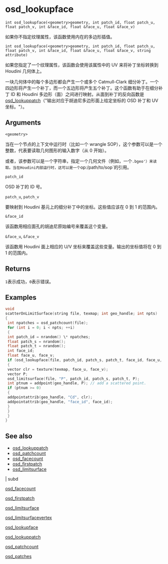 # osd_lookupface

`int osd_lookupface(<geometry>geometry, int patch_id, float patch_u, float patch_v, int &face_id, float &face_u, float &face_v)`

如果你不指定纹理属性，该函数使用内在的多边形插值。

`int osd_lookupface(<geometry>geometry, int patch_id, float patch_u, float patch_v, int &face_id, float &face_u, float &face_v, string attribute)`

如果您指定了一个纹理属性，该函数会使用该属性中的 UV 来将补丁坐标转换到 Houdini 几何体上。

一块几何体中的每个多边形都会产生一个或多个 Catmull-Clark 细分补丁。一个四边形将产生一个补丁，而一个五边形将产生五个补丁。这个函数有助于在细分补丁 ID 和 Houdini 多边形（面）之间进行映射。从面到补丁的反向函数是[osd_lookuppatch](osd_lookuppatch.html)（"输出对应于胡迪尼多边形面上给定坐标的 OSD 补丁和 UV 坐标。"）。

## Arguments

`<geometry>`

当在一个节点的上下文中运行时（比如一个 wrangle SOP），这个参数可以是一个整数，代表要读取几何图形的输入数字（从 0 开始）。

或者，该参数可以是一个字符串，指定一个几何文件（例如，一个`.bgeo'）来读取。当在Houdini内部运行时，这可以是一个`op:/path/to/sop`的引用。

`patch_id`

OSD 补丁的 ID 号。

`patch_u`, `patch_v`

要映射到 Houdini 基元上的细分补丁中的坐标。这些值应该在 0 到 1 的范围内。

`&face_id`

该函数用相应面孔的胡迪尼原始编号来覆盖这个变量。

`&face_u`, `&face_v`

该函数用 Houdini 面上相应的 U/V 坐标来覆盖这些变量。输出的坐标值将在 0 到 1 的范围内。

## Returns

`1`表示成功，`0`表示错误。

## Examples



```c
void
scatterOnLimitSurface(string file, texmap; int geo_handle; int npts)
{
 int npatches = osd_patchcount(file);
 for (int i = 0; i < npts; ++i)
 {
 int patch_id = nrandom() \* npatches;
 float patch_s = nrandom();
 float patch_t = nrandom();
 int face_id;
 float face_u, face_v;
 if (osd_lookupface(file, patch_id, patch_s, patch_t, face_id, face_u, face_v, "uv"))
 {
 vector clr = texture(texmap, face_u, face_v);
 vector P;
 osd_limitsurface(file, "P", patch_id, patch_s, patch_t, P);
 int ptnum = addpoint(geo_handle, P); // add a scattered point.
 if (ptnum >= 0)
 {
 addpointattrib(geo_handle, "Cd", clr);
 addpointattrib(geo_handle, "face_id", face_id);
 }
 }
 }
}

```

## See also

- [osd_lookuppatch](osd_lookuppatch.html)
- [osd_patchcount](osd_patchcount.html)
- [osd_facecount](osd_facecount.html)
- [osd_firstpatch](osd_firstpatch.html)
- [osd_limitsurface](osd_limitsurface.html)

|
subd

[osd_facecount](osd_facecount.html)

[osd_firstpatch](osd_firstpatch.html)

[osd_limitsurface](osd_limitsurface.html)

[osd_limitsurfacevertex](osd_limitsurfacevertex.html)

[osd_lookupface](osd_lookupface.html)

[osd_lookuppatch](osd_lookuppatch.html)

[osd_patchcount](osd_patchcount.html)

[osd_patches](osd_patches.html)
